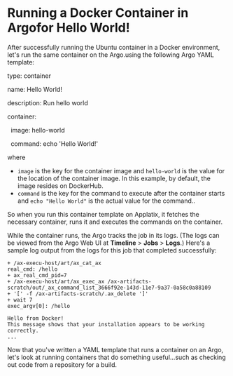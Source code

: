 # Running a Docker Container in <span class="GeneralKubernetes Cluster with Argo">Argo</span>for Hello World!

After successfully running the Ubuntu container in a Docker environment, let's run the same container on the <span class="GeneralKubernetes Cluster with Argo">Argo</span>.using the following <span class="GeneralApplatix Platform Name">Argo</span> <span class="GeneralYAML template">YAML template</span>:

<div xmlns="">

type: container

name: Hello World!

description: Run hello world

container:

  image: hello-world

  command: echo 'Hello World!'

</div>

where

*   `image` is the key for the container image and `hello-world` is the value for the location of the container image. In this example, by default, the image resides on DockerHub.
*   `command` is the key for the command to execute after the container starts and `echo "Hello World"` is the actual value for the command..

So when you run this container template on Applatix, it fetches the necessary container, runs it and executes the commands on the container.

While the container runs, the <span class="GeneralKubernetes Cluster with Argo">Argo</span> tracks the job in its logs. (The logs can be viewed from the <span class="GeneralApplatix Cluster Console">Argo Web UI</span> at **Timeline** > **Jobs** > **Logs**.) Here's a sample log output from the logs for this job that completed successfully:

    + /ax-execu-host/art/ax_cat_ax
    real_cmd: /hello
    + ax_real_cmd_pid=7
    + /ax-execu-host/art/ax_exec_ax /ax-artifacts-scratch/out/_ax_command_list_3666f92e-143d-11e7-9a37-0a58c0a88109
    + '[' -f /ax-artifacts-scratch/.ax_delete ']'
    + wait 7
    exec_argv[0]: /hello

    Hello from Docker!
    This message shows that your installation appears to be working correctly.
    ...

Now that you've written a <span class="GeneralYAML template">YAML template</span> that runs a container on an <span class="GeneralKubernetes Cluster with Argo">Argo</span>, let's look at running containers that do something useful...such as checking out code from a repository for a build.